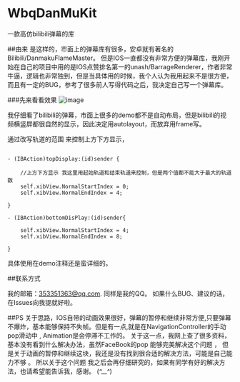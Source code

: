 # WbqDanMuKit
一款高仿bilibili弹幕的库

##由来
是这样的，市面上的弹幕库有很多，安卓就有著名的Bilibili/DanmakuFlameMaster。
但是IOS一直都没有非常方便的弹幕库，我刚开始在自己的项目中用的是IOS点赞排名第一的unash/BarrageRenderer，作者非常牛逼，逻辑也非常独到，但是当具体用的时候，我个人认为我用起来不是很方便，而且有一定的BUG，参考了很多前人写得代码之后，我决定自己写一个弹幕库。

###先来看看效果
![image](https://github.com/Wbqqqq/WbqDanMuKit/blob/master/Effect.gif)

我仔细看了bilibili的弹幕，市面上很多的demo都不是自动布局，但是bilibili的视频横竖屏都很自然的显示，因此决定用autolayout，而放弃用frame写。

通过改写轨道的范围 来控制上方下方显示，

<pre><code>
- (IBAction)topDisplay:(id)sender {
    
    //上方下方显示 我这里用起始轨道和结束轨道来控制，但是两个值都不能大于最大的轨道数
    self.xibView.NormalStartIndex = 0;
    self.xibView.NormalEndIndex = 4;
 
}

- (IBAction)bottomDisPlay:(id)sender{
    
    self.xibView.NormalStartIndex = 4;
    self.xibView.NormalEndIndex = 8;
    
}
</code></pre>


具体使用在demo注释还是蛮详细的。

##联系方式

我的邮箱：353351363@qq.com. 同样是我的QQ。 如果什么BUG、建议的话，在Issues向我提就好啦。 

##PS
关于思路，IOS自带的动画效果很好，弹幕的暂停和继续非常方便,只要弹幕不爆炸，基本能够保持不失帧。但是有一点,就是在NavigationController的手动pop滑动中 , Animation是会停滞不工作的。 关于这一点，我网上查了很多资料，基本没有看到什么解决办法，虽然FaceBook的pop 能够完美解决这个问题 ， 但是关于动画的暂停和继续这块，我还是没有找到很合适的解决方法，可能是自己能力不够 。 所以关于这个问题 我之后会再仔细研究的，如果有同学有好的解决方法，也请希望能告诉我，感谢。 (*^__^*)  






